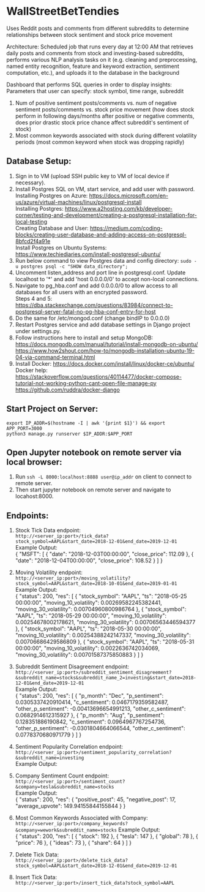# WallStreetBetTendies
Uses Reddit posts and comments from different subreddits to determine relationships between stock sentiment and stock price movement

Architecture:
Scheduled job that runs every day at 12:00 AM that retrieves daily posts and comments from stock and investing-based subreddits, performs various NLP analysis tasks on it (e.g. cleaning and preprocessing, named entity recognition, feature and keyword extraction, sentiment computation, etc.), and uploads it to the database in the background

Dashboard that performs SQL queries in order to display insights:
Parameters that user can specify: stock symbol, time range, subreddit
1. Num of positive sentiment posts/comments vs. num of negative sentiment posts/comments vs. stock price movement (how does stock perform in following days/months after positive or negative comments, does prior drastic stock price chance affect subreddit's sentiment of stock)
2. Most common keywords associated with stock during different volatility periods (most common keyword when stock was dropping rapidly)

## Database Setup:
1. Sign in to VM (upload SSH public key to VM of local device if necessary).
2. Install Postgres SQL on VM, start service, and add user with password.  
Installing Postgres on Azure: https://docs.microsoft.com/en-us/azure/virtual-machines/linux/postgresql-install  
Installing Postgres: https://www.a2hosting.com/kb/developer-corner/testing-and-development/creating-a-postgresql-installation-for-local-testing  
Creating Database and User: https://medium.com/coding-blocks/creating-user-database-and-adding-access-on-postgresql-8bfcd2f4a91e  
Install Postgres on Ubuntu Systems: https://www.techiediaries.com/install-postgresql-ubuntu/  
3. Run below command to view Postgres data and config directory:
```sudo -u postgres psql -c "SHOW data_directory";```
4. Uncomment listen_address and port line in postgresql.conf. Update localhost to '*' and add 'host 0.0.0.0/0' to accept non-local connections.
5. Navigate to pg_hba.conf and add 0.0.0.0/0 to allow access to all databases for all users with an encrypted password.  
Steps 4 and 5: https://dba.stackexchange.com/questions/83984/connect-to-postgresql-server-fatal-no-pg-hba-conf-entry-for-host  
6. Do the same for /etc/mongod.conf (change bindIP to 0.0.0.0)  
7. Restart Postgres service and add database settings in Django project under settings.py. 
8. Follow instructions here to install and setup MongoDB:   
https://docs.mongodb.com/manual/tutorial/install-mongodb-on-ubuntu/  
https://www.how2shout.com/how-to/mongodb-installation-ubuntu-19-04-via-command-terminal.html
9. Install Docker: https://docs.docker.com/install/linux/docker-ce/ubuntu/  
Docker help:  
https://stackoverflow.com/questions/40114477/docker-compose-tutorial-not-working-python-cant-open-file-manage-py  https://github.com/ruddra/docker-django


## Start Project on Server:
```
export IP_ADDR=$(hostname -I | awk '{print $1}') && export APP_PORT=3000  
python3 manage.py runserver $IP_ADDR:$APP_PORT  
```

## Open Jupyter notebook on remote server via local browser:
1. Run ```ssh -L 8000:localhost:8888 user@ip_addr``` on client to connect to remote server.
2. Then start jupyter notebook on remote server and navigate to locahost:8000. 

## Endpoints:
1. Stock Tick Data endpoint: <br>
```http://<server_ip:port>/tick_data?stock_symbol=AAPL&start_date=2018-12-01&end_date=2019-12-01``` <br>
Example Output: <br>
{
    "MSFT": [
        {
            "date": "2018-12-03T00:00:00",
            "close_price": 112.09
        },
        {
            "date": "2018-12-04T00:00:00",
            "close_price": 108.52
        }
    ]
}

2. Moving Volatility endpoint: <br>
```http://<server_ip:port>/moving_volatility?stock_symbol=AAPL&start_date=2018-10-01&end_date=2019-01-01``` <br>
Example Output: <br>
{
    "status": 200,
    "res": [
        {
            "stock_symbol": "AAPL",
            "ts": "2018-05-25 00:00:00",
            "moving_10_volatility": 0.00269582245382441,
            "moving_30_volatility": 0.00704960800986764
        },
        {
            "stock_symbol": "AAPL",
            "ts": "2018-05-29 00:00:00",
            "moving_10_volatility": 0.00254678002178621,
            "moving_30_volatility": 0.00706563446594377
        },
        {
            "stock_symbol": "AAPL",
            "ts": "2018-05-30 00:00:00",
            "moving_10_volatility": 0.00254388242147337,
            "moving_30_volatility": 0.00706686429586809
        },
        {
            "stock_symbol": "AAPL",
            "ts": "2018-05-31 00:00:00",
            "moving_10_volatility": 0.0022636742034069,
            "moving_30_volatility": 0.00701587375850883
        }
    ]
}

3. Subreddit Sentiment Disagreement endpoint: <br>
```http://<server_ip:port>/subreddit_sentiment_disagreement?&subreddit_name=stocks&subreddit_name_2=investing&start_date=2018-12-01&end_date=2019-12-01``` <br>
Example Output: <br>
{
    "status": 200,
    "res": [
        {
            "p_month": "Dec",
            "p_sentiment": 0.0305337420910414,
            "c_sentiment": 0.0467179359582487,
            "other_p_sentiment": -0.00413696654991213,
            "other_c_sentiment": 0.0682914612315927
        },
        {
            "p_month": "Aug",
            "p_sentiment": 0.128351886190842,
            "c_sentiment": 0.0964967767254736,
            "other_p_sentiment": -0.0301804664066544,
            "other_c_sentiment": 0.0778370680971779
        }
    ]
}

4. Sentiment Popularity Correlation endpoint: <br>
```http://<server_ip:port>/sentiment_popularity_correlation?&subreddit_name=investing``` <br>
Example Output: <br>


5. Company Sentiment Count endpoint: <br>
```http://<server_ip:port>/sentiment_count?&company=tesla&subreddit_name=stocks``` <br>
Example Output: <br>
{
    "status": 200,
    "res": {
        "positive_post": 45,
        "negative_post": 17,
        "average_upvote": 149.94155844155844
    }
}

6. Most Common Keywords Associated with Company: <br>
```http://<server_ip:port>/company_keywords?&company=wework&subreddit_name=stocks```
Example Output: <br>
{
    "status": 200,
    "res": [
        {
            "stock": 192
        },
        {
            "tesla": 147
        },
        {
            "global": 78
        },
        {
            "price": 76
        },
        {
            "ideas": 73
        },
        {
            "share": 64
        }
    ]
}

7. Delete Tick Data: <br>
```http://<server_ip:port>/delete_tick_data?stock_symbol=AAPL&start_date=2018-12-01&end_date=2019-12-01``` <br>

8. Insert Tick Data: <br>
```http://<server_ip:port>/insert_tick_data?stock_symbol=AAPL```
